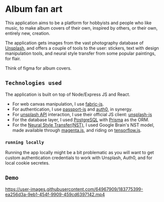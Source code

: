 # Album fan art 

This application aims to be a platform for hobbyists and people who like music, to make album covers of their own, inspired by others, or their own, entirely new, creation.

The application gets images from the vast photography database of [Unsplash](https://www.unsplash.com), and offers a couple of tools to the user: stickers, text with design manipulation tools, and neural style transfer from some popular paintings, for flair.

Think of figma for album covers.

## `Technologies used`

The application is built on top of Node/Express JS and React.
 - For web canvas manipulation, I use [fabric-js](http://fabricjs.com/).
 - For authentication, I use [passport-js](https://www.passportjs.org/) and [auth0](https://auth0.com/), in synergy.
 - For [unsplash API](https://unsplash.com/developers) interaction, I use their official JS client: [unsplash-js](https://github.com/unsplash/unsplash-js)
 - For the database layer, I used [PostgreSQL](https://www.postgresql.org/) with [Prisma](https://www.prisma.io/) as the ORM.
 - For the [Neural Style Transfer(NST)](https://en.wikipedia.org/wiki/Neural_style_transfer), I used Google Brain's NST model, made available through [magenta.js](https://magenta.tensorflow.org/js-announce), and riding on [tensorflow.js](https://www.tensorflow.org/js).

<!-- ## `Deployment`

I deployed the app on Heroku. The live version can be found here: https://album-fan-art.herokuapp.com/. -->

### `running locally`

Running the app locally might be a bit problematic as you will want to get custom authentication credentials to work with Unsplash, Auth0, and for local cookie secretes.

## `Demo`

https://user-images.githubusercontent.com/64967909/183775399-ea256d3a-9eb1-454f-9909-459cd6397142.mp4

